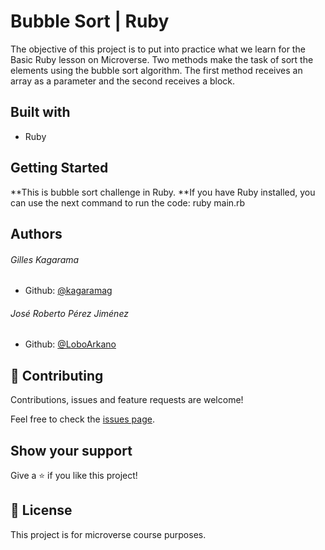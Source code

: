 # Bubble Sort | Ruby

The objective of this project is to put into practice what we learn for the Basic Ruby lesson on Microverse.
Two methods make the task of sort the elements using the bubble sort algorithm. The first method receives an array as a parameter and the second receives a block.

## Built with

- Ruby

## Getting Started

**This is bubble sort challenge in Ruby.
**If you have Ruby installed, you can use the next command to run the code: ruby main.rb

## Authors

###### Gilles Kagarama

- Github: [@kagaramag](https://github.com/kagaramag)

###### José Roberto Pérez Jiménez

- Github: [@LoboArkano](https://github.com/LoboArkano)

## 🤝 Contributing

Contributions, issues and feature requests are welcome!

Feel free to check the [issues page](issues/).

## Show your support

Give a ⭐️ if you like this project!
 
## 📝 License

This project is for microverse course purposes.
